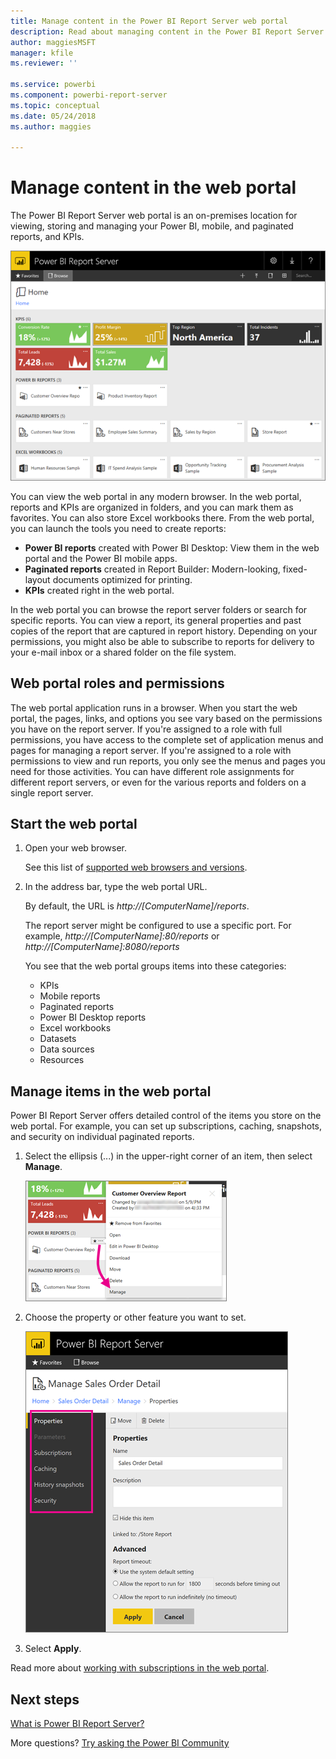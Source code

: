 ```yaml
---
title: Manage content in the Power BI Report Server web portal
description: Read about managing content in the Power BI Report Server web portal.
author: maggiesMSFT
manager: kfile
ms.reviewer: ''

ms.service: powerbi
ms.component: powerbi-report-server
ms.topic: conceptual
ms.date: 05/24/2018
ms.author: maggies

---
```

# Manage content in the web portal 
The Power BI Report Server web portal is an on-premises location for viewing, storing and managing your Power BI, mobile, and paginated reports, and KPIs.

![Report Server web portal](media/getting-around/report-server-web-portal.png)

You can view the web portal in any modern browser. In the web portal, reports and KPIs are organized in folders, and you can mark them as favorites. You can also store Excel workbooks there. From the web portal, you can launch the tools you need to create reports:

* **Power BI reports** created with Power BI Desktop: View them in the web portal and the Power BI mobile apps.
* **Paginated reports** created in Report Builder: Modern-looking, fixed-layout documents optimized for printing.
* **KPIs** created right in the web portal.

In the web portal you can browse the report server folders or search for specific reports. You can view a report, its general properties and past copies of the report that are captured in report history. Depending on your permissions, you might also be able to subscribe to reports for delivery to your e-mail inbox or a shared folder on the file system.

## Web portal roles and permissions
The web portal application runs in a browser. When you start the web portal, the pages, links, and options you see vary based on the permissions you have on the report server. If you're assigned to a role with full permissions, you have access to the complete set of application menus and pages for managing a report server. If you're assigned to a role with permissions to view and run reports, you only see the menus and pages you need for those activities. You can have different role assignments for different report servers, or even for the various reports and folders on a single report server.

## Start the web portal
1. Open your web browser.
   
    See this list of [supported web browsers and versions](browser-support.md).
2. In the address bar, type the web portal URL.
   
    By default, the URL is *http://[ComputerName]/reports*.
   
    The report server might be configured to use a specific port. For example, *http://[ComputerName]:80/reports* or *http://[ComputerName]:8080/reports*
   
    You see that the web portal groups items into these categories:
   
   * KPIs
   * Mobile reports
   * Paginated reports
   * Power BI Desktop reports
   * Excel workbooks
   * Datasets
   * Data sources
   * Resources

## Manage items in the web portal
Power BI Report Server offers detailed control of the items you store on the web portal. For example, you can set up subscriptions, caching, snapshots, and security on individual paginated reports.

1. Select the ellipsis (...) in the upper-right corner of an item, then select **Manage**.
   
    ![Select Manage](media/getting-around/report-server-web-portal-manage-ellipsis.png)
2. Choose the property or other feature you want to set.
   
    ![Select a property](media/getting-around/report-server-web-portal-manage-properties.png)
3. Select **Apply**.

Read more about [working with subscriptions in the web portal](https://docs.microsoft.com/sql/reporting-services/working-with-subscriptions-web-portal).

## Next steps
[What is Power BI Report Server?](get-started.md)

More questions? [Try asking the Power BI Community](https://community.powerbi.com/)

